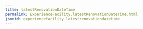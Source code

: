 ```yaml
---
title: latestRenovationDateTime
permalink: ExperienceFacility.latestRenovationDateTime.html
jsonid: experiencefacility_latestrenovationdatetime
---
```


